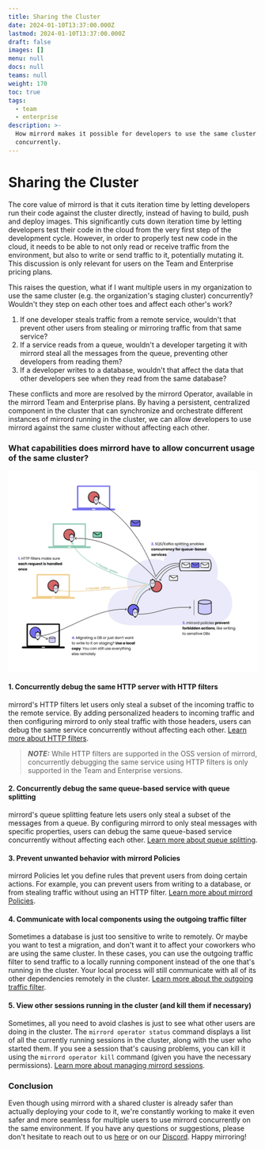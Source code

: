 ```yaml
---
title: Sharing the Cluster
date: 2024-01-10T13:37:00.000Z
lastmod: 2024-01-10T13:37:00.000Z
draft: false
images: []
menu: null
docs: null
teams: null
weight: 170
toc: true
tags:
  - team
  - enterprise
description: >-
  How mirrord makes it possible for developers to use the same cluster
  concurrently.
---
```


# Sharing the Cluster

The core value of mirrord is that it cuts iteration time by letting developers run their code against the cluster directly, instead of having to build, push and deploy images. This significantly cuts down iteration time by letting developers test their code in the cloud from the very first step of the development cycle. However, in order to properly test new code in the cloud, it needs to be able to not only read or receive traffic from the environment, but also to write or send traffic to it, potentially mutating it. This discussion is only relevant for users on the Team and Enterprise pricing plans.

This raises the question, what if I want multiple users in my organization to use the same cluster (e.g. the organization's staging cluster) concurrently? Wouldn't they step on each other toes and affect each other's work?

1. If one developer steals traffic from a remote service, wouldn't that prevent other users from stealing or mirroring traffic from that same service?
2. If a service reads from a queue, wouldn't a developer targeting it with mirrord steal all the messages from the queue, preventing other developers from reading them?
3. If a developer writes to a database, wouldn't that affect the data that other developers see when they read from the same database?

These conflicts and more are resolved by the mirrord Operator, available in the mirrord Team and Enterprise plans. By having a persistent, centralized component in the cluster that can synchronize and orchestrate different instances of mirrord running in the cluster, we can allow developers to use mirrord against the same cluster without affecting each other.

### What capabilities does mirrord have to allow concurrent usage of the same cluster?

![Using clusters concurrently with mirrord](sharing-the-cluster/images/shared-cluster.png)

#### 1. Concurrently debug the same HTTP server with HTTP filters

mirrord's HTTP filters let users only steal a subset of the incoming traffic to the remote service. By adding personalized headers to incoming traffic and then configuring mirrord to only steal traffic with those headers, users can debug the same service concurrently without affecting each other. [Learn more about HTTP filters](steal.md#stealing-only-a-subset-of-the-remote-targets-traffic).

> _**NOTE:**_ While HTTP filters are supported in the OSS version of mirrord, concurrently debugging the same service using HTTP filters is only supported in the Team and Enterprise versions.

#### 2. Concurrently debug the same queue-based service with queue splitting

mirrord's queue splitting feature lets users only steal a subset of the messages from a queue. By configuring mirrord to only steal messages with specific properties, users can debug the same queue-based service concurrently without affecting each other. [Learn more about queue splitting](queue-splitting.md).

#### 3. Prevent unwanted behavior with mirrord Policies

mirrord Policies let you define rules that prevent users from doing certain actions. For example, you can prevent users from writing to a database, or from stealing traffic without using an HTTP filter. [Learn more about mirrord Policies](../managing-mirrord/policies.md).

#### 4. Communicate with local components using the outgoing traffic filter

Sometimes a database is just too sensitive to write to remotely. Or maybe you want to test a migration, and don't want it to affect your coworkers who are using the same cluster. In these cases, you can use the outgoing traffic filter to send traffic to a locally running component instead of the one that's running in the cluster. Your local process will still communicate with all of its other dependencies remotely in the cluster. [Learn more about the outgoing traffic filter](outgoing-filter.md).

#### 5. View other sessions running in the cluster (and kill them if necessary)

Sometimes, all you need to avoid clashes is just to see what other users are doing in the cluster. The `mirrord operator status` command displays a list of all the currently running sessions in the cluster, along with the user who started them. If you see a session that's causing problems, you can kill it using the `mirrord operator kill` command (given you have the necessary permissions). [Learn more about managing mirrord sessions](sessions.md).

### Conclusion

Even though using mirrord with a shared cluster is already safer than actually deploying your code to it, we're constantly working to make it even safer and more seamless for multiple users to use mirrord concurrently on the same environment. If you have any questions or suggestions, please don't hesitate to reach out to us [here](mailto:hello@metalbear.com) or on our [Discord](https://discord.gg/metalbear). Happy mirroring!
